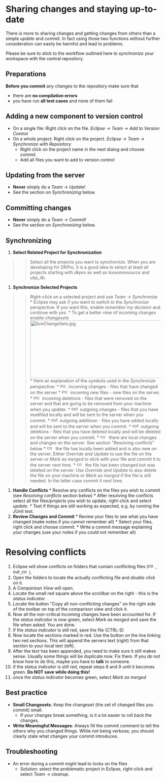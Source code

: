# Sharing changes and staying up-to-date #

There is more to sharing changes and getting changes from others than a simple _update_ and _commit_. In fact using those two functions without further consideration can easily be harmful and lead to problems.

Please be sure to stick to the workflow outlined here to _synchronize_ your workspace with the central repository.

## Preparations ##

**Before you commit** any changes to the repository make sure that

  * there are **no compilation errors**
  * you have run **all test cases** and none of them fail

## Adding a new component to version control ##
  * On a single file: Right click on the file. _Eclipse -> Team -> Add to Version Control_
  * On a whole project: Right click on the project. _Eclipse -> Team -> Synchronize with Repository_
    * Right click on the project name in the next dialog and choose _commit_.
    * Add all files you want to add to version control

## Updating from the server ##
  * **Never** simply do a _Team -> Update_!
  * See the section on _Synchronizing_ below.

## Committing changes ##
  * **Never** simply do a _Team -> Commit_!
  * See the section on _Synchronizing_ below.

## Synchronizing ##
  1. **Select Related Project for Synchronization** <br />
> > Select all the projects you want to synchronize. When you are developing for DKPro, it is a good idea to select at least all projects starting with _dkpro_ as well as _lexsemresource_ and _ukp\_lib_.
  1. **Synchronize Selected Projects** <br />
> > Right-click on a selected project and use _Team -> Synchronize_
      * Eclipse may ask if you want to switch to the _Synchronize_ perspective. If you want this, enable _remember my decision_ and continue with _yes_.
      * To get a better view of incoming changes enable _changesets_<br />     <img src='http://dkpro-tutorials.googlecode.com/svn/wiki/images/SvnChangeSets.jpg' alt='SvnChangeSets.jpg' width='1081' height='187' />
      * Here an explanation of the symbols used in the _Synchronize_ perspective:
        * <img src='http://dkpro-tutorials.googlecode.com/svn/wiki/images/inc_change.gif' alt='inc_change.gif' width='24' height='16' /> incoming changes - files that have changed on the server
        * <img src='http://dkpro-tutorials.googlecode.com/svn/wiki/images/inc_new.gif' alt='inc_new.gif' width='24' height='16' /> incoming new files - new files on the server.
        * <img src='http://dkpro-tutorials.googlecode.com/svn/wiki/images/inc_delete.gif' alt='inc_delete.gif' width='24' height='16' /> incoming deletions - files that were removed on the server and that are going to be removed from your machine when you _update_.
        * <img src='http://dkpro-tutorials.googlecode.com/svn/wiki/images/out_change.gif' alt='out_change.gif' width='24' height='16' /> outgoing changes - files that you have modified locally and will be sent to the server when you commit.
        * <img src='http://dkpro-tutorials.googlecode.com/svn/wiki/images/out_new.gif' alt='out_new.gif' width='24' height='16' /> outgoing additiosn - files you have added locally and will be sent to the server when you commit.
        * <img src='http://dkpro-tutorials.googlecode.com/svn/wiki/images/out_delete.gif' alt='out_delete.gif' width='24' height='16' /> outgoing deletions - files that you have deleted locally and will be deleted on the server when you commit.
        * <img src='http://dkpro-tutorials.googlecode.com/svn/wiki/images/con_change.gif' alt='con_change.gif' width='24' height='16' /> there are local changes and changes on the server. See section "Resolving conflicts" below
        * <img src='http://dkpro-tutorials.googlecode.com/svn/wiki/images/con_new.gif' alt='con_new.gif' width='24' height='16' /> the file has locally been added and is also new on the server. Either _Override and Update_ to use the file on the server or _Mark as merged_ to stick with your file and commit it to the server next time.
        * <img src='http://dkpro-tutorials.googlecode.com/svn/wiki/images/con_delete.gif' alt='con_delete.gif' width='24' height='16' /> the file has been changed but was deleted on the server. Use _Override and Update_ to also delete the file on your machine or _Mark as merged_ if the file is still needed. In the latter case commit it next time.
  1. **Handle Conflicts**
    * Resolve any conflicts on the files you wish to commit (see _Resolving conflicts_ section below)
    * After resolving the conflicts select all the files/projects you wish to update, right-click and select _update_.
    * Test if things are still working as expected, e.g. by running the JUnit test.
  1. **Review Changes and Commit**
    * Review your files to see what you have changed (make notes if you cannot remember all)
    * Select your files, right click and choose _commit_.
    * Write a commit message explaining your changes (use your notes if you could not remember all)

# Resolving conflicts #

  1. Eclipse will show conflicts on folders that contain conflicting files (<img src='http://dkpro-tutorials.googlecode.com/svn/wiki/images/con_change.gif' alt='con_change.gif' width='24' height='16' />,<img src='http://dkpro-tutorials.googlecode.com/svn/wiki/images/con_new.gif' alt='out_delete.gif' width='24' height='16' />,<img src='http://dkpro-tutorials.googlecode.com/svn/wiki/images/con_delete.gif' alt='con_delete.gif' width='24' height='16' />).
  1. Open the folders to locate the actually conflicting file and _double click_ on it.
  1. A _Comparison View_ will open.
  1. Locate the small red square above the scrollbar on the right - this is the _status indicator_.
  1. Locate the button "Copy all non-conflicting changes" on the right side of the toolbar on top of the comparison view and click it.
  1. Now all the non-critical incoming changes have been accounted for. If the _status indicator_ is now green, select _Mark as merged_ and save the file when asked. You are done.
  1. If the _status indicator_ is still red, save the file (CTRL-S)
  1. Now locate the sections marked in red. Use the button on the line linking two red sections. This will append the servers text (right) from that section to your local text (left).
  1. After the text has been appended, you need to make sure it still makes sense. Usually some things will be duplicate now. Fix them. If you do not know how to do this, maybe you have to **talk** to someone.
  1. if the _status indicator_ is still red, repeat steps 8 and 9 until it becomes green. **Do NOT save while doing this!**
  1. once the _status indicator_ becomes green, select _Mark as merged_

## Best practice ##
  * **Small Changesets**: Keep the changeset (the set of changed files you commit) small.
    * If your changes break something, is it a lot easier to roll back the changes.
  * **Write Meaningful Messages**: Always fill the commit comment to tell the others why you changed things. While not being verbose, you should clearly state what changes your commit introduces.

## Troubleshooting ##
  * An error during a commit might lead to locks on the files
    * Solution: select the problematic project in Eclipse, right-click and select _Team -> cleanup_.